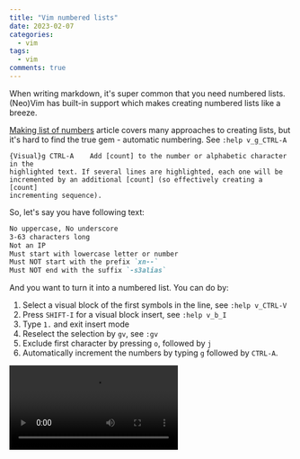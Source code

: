 ```yaml
---
title: "Vim numbered lists"
date: 2023-02-07
categories:
  - vim
tags:
  - vim
comments: true
---
```


When writing markdown, it's super common that you need numbered lists.
(Neo)Vim has built-in support which makes creating numbered lists like
a breeze.

[Making list of numbers](https://vim.fandom.com/wiki/Making_a_list_of_numbers)
article covers many approaches to creating lists, but it's hard to find
the true gem - automatic numbering.
See `:help v_g_CTRL-A`
```text
{Visual}g CTRL-A	Add [count] to the number or alphabetic character in the
highlighted text. If several lines are highlighted, each one will be
incremented by an additional [count] (so effectively creating a [count]
incrementing sequence).
```

So, let's say you have following text:
  
```markdown
No uppercase, No underscore
3-63 characters long
Not an IP
Must start with lowercase letter or number
Must NOT start with the prefix `xn--`
Must NOT end with the suffix `-s3alias`
```

And you want to turn it into a numbered list. You can do by:
1. Select a visual block of the first symbols in the line, see `:help v_CTRL-V`
2. Press `SHIFT-I` for a visual block insert, see `:help v_b_I`
3. Type `1.` and exit insert mode
4. Reselect the selection by `gv`, see `:gv`
5. Exclude first character by pressing `o`, followed by `j`
5. Automatically increment the numbers by typing `g` followed by `CTRL-A`.


<video src="https://user-images.githubusercontent.com/28604639/150479658-c0ce731f-251d-4f25-a276-da42c0f3e42f.mov" controls="controls" style="max-width: 730px;">
</video>
